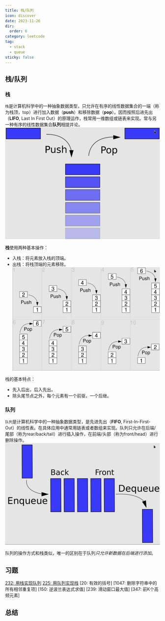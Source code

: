 ```yaml
---
title: 栈/队列
icon: discover
date: 2023-11-26
dir:
  order: 6
category: leetcode
tag: 
  - stack
  - queue
sticky: false
---
```


## 栈/队列
### 栈
`栈`是计算机科学中的一种抽象数据类型，只允许在有序的线性数据集合的一端（称为栈顶，top）进行加入数据（**push**）和移除数据（**pop**）。因而按照后进先出（**LIFO**, Last In First Out）的原理运作，栈常用一维数组或链表来实现。常与另一种有序的线性数据集合**队列**相提并论。
![stack](../../../../../assets/leetcode/stack_push_pop.png)

**栈**使用两种基本操作：
- 入栈：将元素放入栈的顶端。
- 出栈：将栈顶端的元素移除。
![stack](../../../../../assets/leetcode/stack.png)

栈的基本特点：
- 先入后出，后入先出。
- 除头尾节点之外，每个元素有一个前驱，一个后继。


### 队列
`队列`是计算机科学中的一种抽象数据类型，是先进先出（**FIFO**, First-In-First-Out）的线性表。在具体应用中通常用链表或者数组来实现。队列只允许在后端/尾部（称为rear/back/tail）进行插入操作，在前端/头部（称为front/head）进行删除操作。
![queue](../../../../../assets/leetcode/queue.png)

队列的操作方式和栈类似，唯一的区别在于队列*只允许新数据在后端进行添加*。


## 习题
[232: 用栈实现队列](232_implement_queue_using_stacks.md)
[225: 用队列实现栈](225_implement_stack_using_queues.md)
[20: 有效的括号]
[1047: 删除字符串中的所有相邻重复项]
[150: 逆波兰表达式求值]
[239: 滑动窗口最大值]
[347: 前K个高频元素]


## 总结